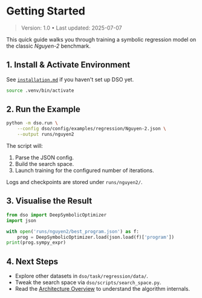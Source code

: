 # Getting Started

> Version: 1.0 • Last updated: 2025-07-07

This quick guide walks you through training a symbolic regression model on the classic _Nguyen-2_ benchmark.

## 1. Install & Activate Environment

See [`installation.md`](installation.md) if you haven't set up DSO yet.

```bash
source .venv/bin/activate
```

## 2. Run the Example

```bash
python -m dso.run \
    --config dso/config/examples/regression/Nguyen-2.json \
    --output runs/nguyen2
```

The script will:

1. Parse the JSON config.
2. Build the search space.
3. Launch training for the configured number of iterations.

Logs and checkpoints are stored under `runs/nguyen2/`.

## 3. Visualise the Result

```python
from dso import DeepSymbolicOptimizer
import json

with open('runs/nguyen2/best_program.json') as f:
    prog = DeepSymbolicOptimizer.load(json.load(f)['program'])
print(prog.sympy_expr)
```

## 4. Next Steps

- Explore other datasets in `dso/task/regression/data/`.
- Tweak the search space via `dso/scripts/search_space.py`.
- Read the [Architecture Overview](../architecture/overview.md) to understand the algorithm internals.
